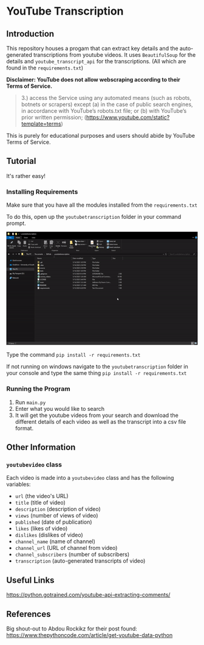 # YouTube Transcription

## Introduction
This repository houses a progam that can extract key details and the auto-generated transcriptions from youtube videos. It uses `BeautifulSoup` for the details and `youtube_transcript_api` for the transcriptions. (All which are found in the `requirements.txt`)

**Disclaimer: YouTube does not allow webscraping according to their Terms of Service.**

> 3.) access the Service using any automated means (such as robots, botnets or scrapers) except (a) in the case of public search engines, in accordance with YouTube’s robots.txt file; or (b) with YouTube’s prior written permission; (https://www.youtube.com/static?template=terms)

This is purely for educational purposes and users should abide by YouTube Terms of Service.

## Tutorial
It's rather easy!



### Installing Requirements

Make sure that you have all the modules installed from the `requirements.txt`

To do this, open up the `youtubetranscription` folder in your command prompt.

![Command Prompt Gif](tutorial/command_prompt_gif.gif)

Type the command `pip install -r requirements.txt`

If not running on windows navigate to the `youtubetranscription` folder in your console and type the same thing `pip install -r requirements.txt`
### Running the Program

 1) Run `main.py`
 1) Enter what you would like to search
 1) It will get the youtube videos from your search and download the different details of each video as well as the transcript into a csv file format.

## Other Information
### `youtubevideo` class

Each video is made into a `youtubevideo` class and has the following variables:
 * `url` (the video's URL)
 * `title` (title of video)
 * `description` (description of video)
 * `views` (number of views of video)
 * `published` (date of publication)
 * `likes` (likes of video)
 * `dislikes` (dislikes of video)
 * `channel_name` (name of channel)
 * `channel_url` (URL of channel from video)
 * `channel_subscribers` (number of subscribers)
 * `transcription` (auto-generated transcripts of video)


## Useful Links
https://python.gotrained.com/youtube-api-extracting-comments/


## References
Big shout-out to Abdou Rockikz for their post found: https://www.thepythoncode.com/article/get-youtube-data-python
